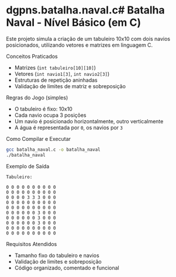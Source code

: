# dgpns.batalha.naval.c# Batalha Naval - Nível Básico (em C)

Este projeto simula a criação de um tabuleiro 10x10 com dois navios posicionados, utilizando vetores e matrizes em linguagem C.

Conceitos Praticados
- Matrizes (`int tabuleiro[10][10]`)
- Vetores (`int navio1[3]`, `int navio2[3]`)
- Estruturas de repetição aninhadas
- Validação de limites de matriz e sobreposição

Regras do Jogo (simples)

- O tabuleiro é fixo: 10x10
- Cada navio ocupa 3 posições
- Um navio é posicionado horizontalmente, outro verticalmente
- A água é representada por `0`, os navios por `3`

Como Compilar e Executar

```bash
gcc batalha_naval.c -o batalha_naval
./batalha_naval
```

Exemplo de Saída

```
Tabuleiro:

0 0 0 0 0 0 0 0 0 0 
0 0 0 0 0 0 0 0 0 0 
0 0 0 0 3 3 3 0 0 0 
0 0 0 0 0 0 0 0 0 0 
0 0 0 0 0 0 0 0 0 0 
0 0 0 0 0 0 3 0 0 0 
0 0 0 0 0 0 3 0 0 0 
0 0 0 0 0 0 3 0 0 0 
0 0 0 0 0 0 0 0 0 0 
0 0 0 0 0 0 0 0 0 0 
```

 Requisitos Atendidos

- Tamanho fixo do tabuleiro e navios
- Validação de limites e sobreposição
- Código organizado, comentado e funcional
